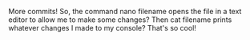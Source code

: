 More commits!
So, the command nano filename opens the file in a text editor to allow me to make some changes? 
Then cat filename prints whatever changes I made to my console? That's so cool! 


